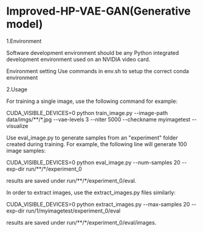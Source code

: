 # Improved-HP-VAE-GAN(Generative model)

1.Environment

Software development environment should be any Python integrated development environment used on an NVIDIA video card.

Environment setting Use commands in env.sh to setup the correct conda environment

2.Usage

For training a single image, use the following command for example:

CUDA_VISIBLE_DEVICES=0 python train_image.py --image-path data/imgs/**/*.jpg --vae-levels 3 --niter 5000 --checkname myimagetest --visualize

Use eval_image.py to generate samples from an "experiment" folder created during training. For example, the following line will generate 100 image samples:

CUDA_VISIBLE_DEVICES=0 python eval_image.py --num-samples 20 --exp-dir run/**/*/experiment_0

results are saved under run/**/*/experiment_0/eval.

In order to extract images, use the extract_images.py files similarly:

CUDA_VISIBLE_DEVICES=0 python extract_images.py --max-samples 20 --exp-dir run/1/myimagetest/experiment_0/eval

results are saved under run/**/*/experiment_0/eval/images.
